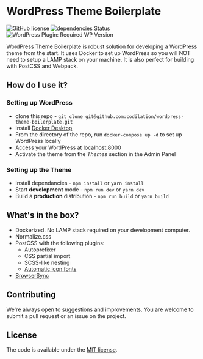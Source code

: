 # WordPress Theme Boilerplate
[![GitHub license](https://img.shields.io/github/license/codilation/wordpress-theme-boilerplate)](https://github.com/codiltion/wordpress-theme-boilerplate/blob/master/LICENSE)
[![dependencies Status](https://david-dm.org/codilation/wordpress-theme-boilerplate/status.svg)](https://david-dm.org/codilation/wordpress-theme-boilerplate)
![WordPress Plugin: Required WP Version](https://img.shields.io/wordpress/plugin/wp-version/gutenberg)

WordPress Theme Boilerplate is robust solution for developing a WordPress theme from the start. It uses Docker to set up WordPress so you will NOT need to setup a LAMP stack on your machine. It is also perfect for building with PostCSS and Webpack.

## How do I use it?

### Setting up WordPress

- clone this repo - `git clone git@github.com:codilation/wordpress-theme-boilerplate.git`
- Install [Docker Desktop](https://www.docker.com/products/docker-desktop)
- From the directory of the repo, run `docker-compose up -d` to set up WordPress locally
- Access your WordPress at [localhost:8000](http://localhost:8000)
- Activate the theme from the *Themes* section in the Admin Panel

### Setting up the Theme

- Install dependancies - `npm install` or `yarn install`
- Start **development** mode - `npm run dev` or `yarn dev`
- Build a **production** distribution - `npm run build` or `yarn build`

## What's in the box?

- Dockerized. No LAMP stack required on your development computer.
- Normalize.css
- PostCSS with the following plugins:
    - Autoprefixer
    - CSS partial import
    - SCSS-like nesting
    - [Automatic icon fonts](https://www.npmjs.com/package/iconfont-webpack-plugin)
- [BrowserSync](https://www.browsersync.io/)

## Contributing

We're always open to suggestions and improvements. You are welcome to submit a pull request or an issue on the project.

## License

The code is available under the [MIT license](LICENSE.txt).
